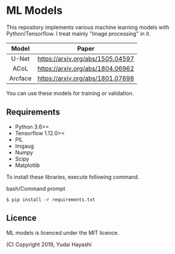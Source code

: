 # ML Models

This repository implements various machine learning models with Python/Tensorflow. I treat mainly "Image processing" in it.

|  Model  |              Paper               |
| :-----: | :------------------------------: |
|  U-Net  | https://arxiv.org/abs/1505.04597 |
|  ACoL   | https://arxiv.org/abs/1804.06962 |
| Arcface | https://arxiv.org/abs/1801.07698 |

You can use these models for training or validation.

## Requirements

- Python 3.6>=
- Tensorflow 1.12.0>=
- PIL
- Imgaug
- Numpy
- Scipy
- Matplotlib

To install these libraries, execute following command.

bash/Command prompt

```
$ pip install -r requirements.txt
```

## Licence

ML models is licenced under the MIT licence.

(C) Copyright 2019, Yudai Hayashi
